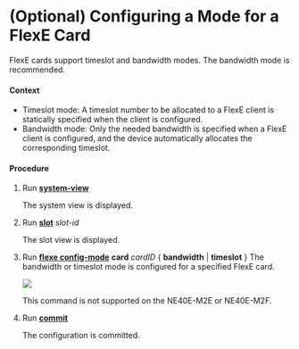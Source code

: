 (Optional) Configuring a Mode for a FlexE Card
==============================================

FlexE cards support timeslot and bandwidth modes. The bandwidth mode is recommended.

#### Context

* Timeslot mode: A timeslot number to be allocated to a FlexE client is statically specified when the client is configured.
* Bandwidth mode: Only the needed bandwidth is specified when a FlexE client is configured, and the device automatically allocates the corresponding timeslot.

#### Procedure

1. Run [**system-view**](cmdqueryname=system-view)
   
   
   
   The system view is displayed.
2. Run [**slot**](cmdqueryname=slot) *slot-id*
   
   
   
   The slot view is displayed.
3. Run [**flexe config-mode**](cmdqueryname=flexe+config-mode) **card** *cardID* { **bandwidth** | **timeslot** } The bandwidth or timeslot mode is configured for a specified FlexE card.
   
   ![](../../../../public_sys-resources/note_3.0-en-us.png) 
   
   This command is not supported on the NE40E-M2E or NE40E-M2F.
4. Run [**commit**](cmdqueryname=commit)
   
   
   
   The configuration is committed.